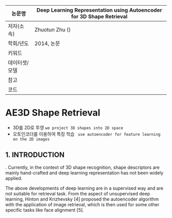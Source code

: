 | 논문명 | Deep Learning Representation using Autoencoder for 3D Shape Retrieval |
| --- | --- |
| 저자(소속) | Zhuotun Zhu () |
| 학회/년도 | 2014, 논문 |
| 키워드 | |
| 데이터셋/모델 | |
| 참고 | |
| 코드 | |

# AE3D Shape Retrieval

- 3D를 2D로 투영 `we project 3D shapes into 2D space` 
- 오토인코더를 이용하여 특징 학습 ` use autoencoder for feature learning on the 2D images`

## 1. INTRODUCTION

. Currently, in the context of 3D shape recognition,
shape descriptors are mainly hand-crafted and deep learning
representation has not been widely applied.


The above developments of deep learning are in a supervised
way and are not suitable for retrieval task. From the aspect
of unsupervised deep learning, Hinton and Krizhevsky [4]
proposed the autoencoder algorithm with the application of image retrieval, which is then used for some other specific
tasks like face alignment [5].
<!--stackedit_data:
eyJoaXN0b3J5IjpbLTIxNDczNjExMzJdfQ==
-->